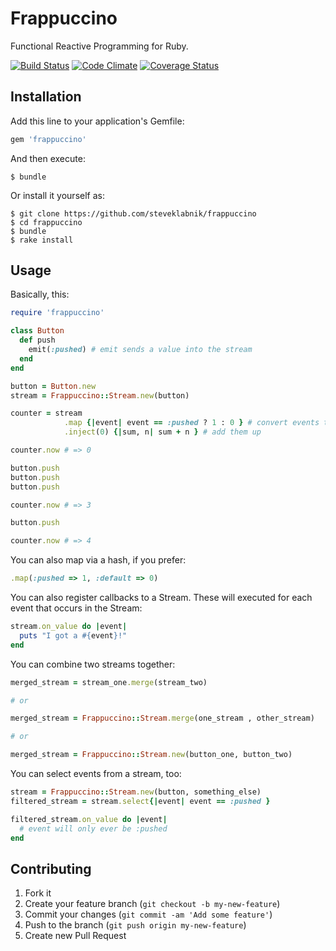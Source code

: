 # Frappuccino

Functional Reactive Programming for Ruby.

[![Build Status](https://travis-ci.org/steveklabnik/frappuccino.png?branch=master)](https://travis-ci.org/steveklabnik/frappuccino) [![Code Climate](https://codeclimate.com/github/steveklabnik/frappuccino.png)](https://codeclimate.com/github/steveklabnik/frappuccino) [![Coverage Status](https://coveralls.io/repos/steveklabnik/frappuccino/badge.png?branch=master)](https://coveralls.io/r/steveklabnik/frappuccino)

## Installation

Add this line to your application's Gemfile:

```ruby
gem 'frappuccino'
```

And then execute:

    $ bundle

Or install it yourself as:

    $ git clone https://github.com/steveklabnik/frappuccino
    $ cd frappuccino
    $ bundle
    $ rake install

## Usage

Basically, this:

```ruby
require 'frappuccino'

class Button
  def push
    emit(:pushed) # emit sends a value into the stream
  end
end

button = Button.new
stream = Frappuccino::Stream.new(button)

counter = stream
            .map {|event| event == :pushed ? 1 : 0 } # convert events to ints
            .inject(0) {|sum, n| sum + n } # add them up

counter.now # => 0

button.push
button.push
button.push

counter.now # => 3

button.push

counter.now # => 4
```

You can also map via a hash, if you prefer:

```ruby
.map(:pushed => 1, :default => 0)
```

You can also register callbacks to a Stream. These will executed for
each event that occurs in the Stream:

```ruby
stream.on_value do |event|
  puts "I got a #{event}!"
end
```

You can combine two streams together:

```ruby
merged_stream = stream_one.merge(stream_two)

# or

merged_stream = Frappuccino::Stream.merge(one_stream , other_stream)

# or

merged_stream = Frappuccino::Stream.new(button_one, button_two)
```

You can select events from a stream, too:

```ruby
stream = Frappuccino::Stream.new(button, something_else)
filtered_stream = stream.select{|event| event == :pushed }

filtered_stream.on_value do |event|
  # event will only ever be :pushed
end
```

## Contributing

1. Fork it
2. Create your feature branch (`git checkout -b my-new-feature`)
3. Commit your changes (`git commit -am 'Add some feature'`)
4. Push to the branch (`git push origin my-new-feature`)
5. Create new Pull Request
